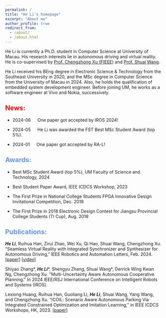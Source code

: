 ```yaml
---
permalink: /
title: "He Li's homepage"
excerpt: "About me"
author_profile: true
redirect_from: 
  - /about/
  - /about.html
---
```


He Li is currently a Ph.D. student in Computer Science at University of Macau. His research interests lie in autonomous driving and virtual reality. He is co-supervised by [Prof. Chengzhong Xu (FIEEE)](https://www.fst.um.edu.mo/personal/czxu/) and [Prof. Shuai Wang](https://bearswang.github.io/).

He Li received his BEng degree in Electronic Science & Technology from the Southeast University in 2020, and the MSc degree in Computer Science from the University of Macau in 2024. Also, he holds the qualification of embedded system development engineer. Before joining UM, he works as a software engineer at Vivo and Nokia, successively.

## <font color=Red>News:</font> ##
- 2024-06 &emsp; One paper got accepted by IROS 2024!

- 2024-05 &emsp; He Li was awarded the FST Best MSc Student Award (top 5%).

- 2024-01 &emsp; One paper got accepted by RA-L!

## <font color=CornflowerBlue>Awards:</font> ##

- Best MSc Student Award (top 5%), UM Faculty of Science and Technology, 2024

- Best Student Paper Award, IEEE ICDCS Workshop, 2023

- The First Prize in National College Students FPGA Innovative Design Invitational Competition, Dec. 2018

- The First Prize in 2018 Electronic Design Contest for Jiangsu Provincial College Students (TI Cup), Aug. 2018

## <font color=CornflowerBlue>Publications:</font> ##

***He Li***, Ruihua Han, Zirui Zhao, Wei Xu, Qi Hao, Shuai Wang, Chengzhong Xu. “Seamless Virtual Reality with Integrated Synchronizer and Synthesizer for Autonomous Driving,”  IEEE Robotics and Automation Letters, Feb. 2024. [[paper](https://arxiv.org/abs/2403.03541)] [[video](https://youtu.be/HTD3G7W_fto?si=m66kOv2sDVSWkA1N)]

Shiyao Zhang*, ***He Li****, Shengyu Zhang, Shuai Wang*, Derrick Wing Kwan Ng, Chengzhong Xu. "Multi-Uncertainty Aware Autonomous Cooperative Planning." In 2024 IEEE/RSJ International Conference on Intelligent Robots and Systems (IROS).

Lexiong Huang, Ruihua Han, Guoliang Li, ***He Li***, Shuai Wang, Yang Wang, and Chengzhong Xu. “iCOIL: Scenario Aware Autonomous Parking Via Integrated Constrained Optimization and Imitation Learning,” in IEEE ICDCS Workshops, HK, 2023. [[paper](https://arxiv.org/abs/2305.13663)]
